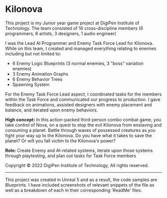# Kilonova
This project is my Junior year game project at DigiPen Institute of Technology. The team consisted of 16 cross-discipline members (6 programmers, 6 artists, 3 designers, 1 audio engineer)

I was the Lead AI Programmer and Enemy Task Force Lead for Kilonova. While on this team, I created and managed everything relating to enemies including but not limited to:
- 6 Enemy Logic Blueprints (3 normal enemies, 3 "boss" variation enemies)
- 3 Enemy Animation Graphs
- 6 Enemy Behavior Trees
- Spawning System

For the Enemy Task Force Lead aspect, I coordinated tasks for the members within the Task Force and communicated our progress to production. I gave feedback on animations, assisted designers with enemy placement and balance, and iterated upon enemy behaviors.

**High concept:** In this action-packed third-person combo combat game, you take control of Nova, on a quest to stop the evil Kilonova from enslaving and consuming a planet. Battle through waves of possessed creatures as you fight your way up to the Kilonova. Do you have what it takes to save the planet? Or will you fall victim to the Kilonova's power?

**Role:** Create Enemy and AI-related systems, iterate upon those systems through playtesting, and plan out tasks for Task Force members

Copyright © 2022 DigiPen Institute of Technology, All rights reserved.

---

This project was created in Unreal 5 and as a result, the code samples are Blueprints. I have included screenshots of relevant snippets of the file as well as a breakdown of each in their corresponding 'ReadMe' files.
